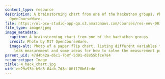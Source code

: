 ```yaml
---
content_type: resource
description: A brainstorming chart from one of the hackathon groups. Photo by MIT
  OpenCourseWare.
file: https://ol-ocw-studio-app-qa.s3.amazonaws.com/courses/res-env-001-climate-action-hands-on-harnessing-science-with-communities-to-cut-carbon-january-iap-2017/ee29a93bb9d304ab7d3a86f178b6fede_4_hack_chart.jpg
file_type: image/jpeg
image_metadata:
  caption: A brainstorming chart from one of the hackathon groups.
  credit: Photo by MIT OpenCourseWare.
  image-alt: Photo of a paper flip chart, listing different variables that affect
    leak measurement and some ideas for how to solve the measurement problem.
parent_uid: 47d4b42a-d6c1-7b8f-5d91-d8855bfce784
resourcetype: Image
title: 4_hack_chart.jpg
uid: ee29a93b-b9d3-04ab-7d3a-86f178b6fede
---
```

